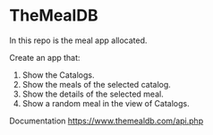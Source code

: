 # TheMealDB
In this repo is the meal app allocated.

Create an app that:
1. Show the Catalogs.
2. Show the meals of the selected catalog.
3. Show the details of the selected meal.
4. Show a random meal in the view of Catalogs.

Documentation https://www.themealdb.com/api.php
